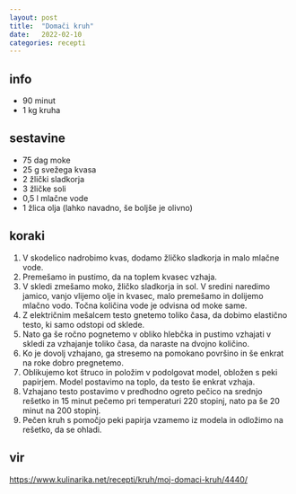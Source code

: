 ```yaml
---
layout: post
title:  "Domači kruh"
date:   2022-02-10
categories: recepti
---
```

## info  
  * 90 minut
  * 1 kg kruha

## sestavine
  * 75 dag moke
  * 25 g svežega kvasa
  * 2 žlički sladkorja
  * 3 žličke soli
  * 0,5 l mlačne vode
  * 1 žlica olja (lahko navadno, še boljše je olivno)

## koraki
  1. V skodelico nadrobimo kvas, dodamo žličko sladkorja in malo mlačne vode. 
  2. Premešamo in pustimo, da na toplem kvasec vzhaja.
  3. V skledi zmešamo moko, žličko sladkorja in sol. V sredini naredimo jamico, vanjo vlijemo olje in kvasec, malo premešamo in dolijemo mlačno vodo. Točna količina vode je odvisna od moke same.
  4. Z električnim mešalcem testo gnetemo toliko časa, da dobimo elastično testo, ki samo odstopi od sklede.
  5. Nato ga še ročno pognetemo v obliko hlebčka in pustimo vzhajati v skledi za vzhajanje toliko časa, da naraste na dvojno količino.
  6. Ko je dovolj vzhajano, ga stresemo na pomokano površino in še enkrat na roke dobro pregnetemo.
  7. Oblikujemo kot štruco in položim v podolgovat model, obložen s peki papirjem. Model postavimo na toplo, da testo še enkrat vzhaja.
  8. Vzhajano testo postavimo v predhodno ogreto pečico na srednjo rešetko in 15 minut pečemo pri temperaturi 220 stopinj, nato pa še 20 minut na 200 stopinj.
  9. Pečen kruh s pomočjo peki papirja vzamemo iz modela in odložimo na rešetko, da se ohladi.

## vir
https://www.kulinarika.net/recepti/kruh/moj-domaci-kruh/4440/
